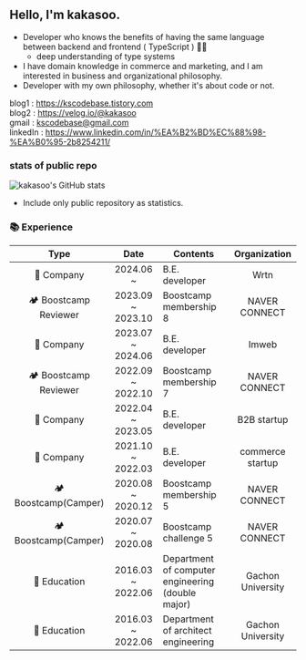 ## Hello, I'm kakasoo.
  
- Developer who knows the benefits of having the same language between backend and frontend ( TypeScript ) 👨‍💻
    - deep understanding of type systems
- I have domain knowledge in commerce and marketing, and I am interested in business and organizational philosophy.
- Developer with my own philosophy, whether it's about code or not.

blog1 : https://kscodebase.tistory.com  
blog2 : https://velog.io/@kakasoo  
gmail : kscodebase@gmail.com  
linkedIn : https://www.linkedin.com/in/%EA%B2%BD%EC%88%98-%EA%B0%95-2b8254211/

### stats of public repo
![kakasoo's GitHub stats](https://github-readme-stats.vercel.app/api?username=kakasoo&theme=dark&width=100%)
- Include only public repository as statistics.
  
   
### 📚 Experience

|         Type          |       Date        | Contents                                  |  Organization   |
| :-------------------: | :---------------: | ----------------------------------------- | :-------------: |
|     🌃 Company     | 2024.06 ~ | B.E. developer                            |  Wrtn  |
|      🏕️ Boostcamp Reviewer      | 2023.09 ~ 2023.10 | Boostcamp membership 8                    |  NAVER CONNECT  |
|     🌃 Company     | 2023.07 ~ 2024.06 | B.E. developer                            |  Imweb  |
|      🏕️ Boostcamp Reviewer      | 2022.09 ~ 2022.10 | Boostcamp membership 7                    |  NAVER CONNECT  |
|     🌃 Company     | 2022.04 ~ 2023.05 | B.E. developer                            |  B2B startup  |
|     🌃 Company     | 2021.10 ~ 2022.03 | B.E. developer                            |  commerce startup  |
|      🏕️ Boostcamp(Camper)      | 2020.08 ~ 2020.12 | Boostcamp membership 5                    |  NAVER CONNECT  |
|      🏕️ Boostcamp(Camper)      | 2020.07 ~ 2020.08 | Boostcamp challenge 5                     |  NAVER CONNECT  |
|      🏫 Education      | 2016.03 ~ 2022.06 | Department of computer engineering (double major)                    | Gachon University |
|      🏫 Education      | 2016.03 ~ 2022.06 | Department of architect engineering                    | Gachon University |


